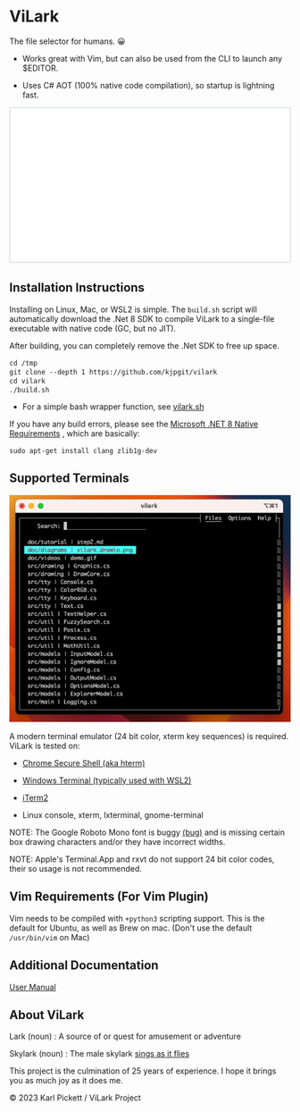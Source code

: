 # ViLark

The file selector for humans. 😀

* Works great with Vim, but can also be used from the CLI to launch any $EDITOR.

* Uses C# AOT (100% native code compilation), so startup is lightning fast.


![Tutorial Screen Recording](./doc/videos/demo.gif)



## Installation Instructions

Installing on Linux, Mac, or WSL2 is simple.  The `build.sh` script will automatically
download the .Net 8 SDK to compile ViLark to a single-file executable with
native code (GC, but no JIT).

After building, you can completely remove the .Net SDK to free up space.

    cd /tmp
    git clone --depth 1 https://github.com/kjpgit/vilark
    cd vilark
    ./build.sh

* For a simple bash wrapper function, see [vilark.sh](vim/vilark.sh)

If you have any build errors, please see the
[Microsoft .NET 8 Native Requirements](https://learn.microsoft.com/en-us/dotnet/core/deploying/native-aot/?tabs=net8plus%2Clinux-ubuntu#prerequisites)
, which are basically:

    sudo apt-get install clang zlib1g-dev



## Supported Terminals

![iTerm2 Screenshot](doc/videos/macos-iterm.png)

A modern terminal emulator (24 bit color, xterm key sequences) is required.  ViLark is tested on:

* [Chrome Secure Shell (aka hterm)](https://chrome.google.com/webstore/detail/secure-shell/iodihamcpbpeioajjeobimgagajmlibd)

* [Windows Terminal (typically used with WSL2)](https://apps.microsoft.com/store/detail/windows-terminal/9N0DX20HK701?hl=en-us&gl=us&rtc=1)

* [iTerm2](https://iterm2.com/)

* Linux console, xterm, lxterminal, gnome-terminal

NOTE: The Google Roboto Mono font is buggy
[(bug)](https://github.com/google/fonts/issues/360)
and is missing certain box drawing
characters and/or they have incorrect widths.

NOTE: Apple's Terminal.App and rxvt do not support 24 bit color codes,
their so usage is not recommended.

## Vim Requirements (For Vim Plugin)

Vim needs to be compiled with `+python3` scripting support.  This is the default
for Ubuntu, as well as Brew on mac.  (Don't use the default `/usr/bin/vim` on Mac)

## Additional Documentation

[User Manual](doc/README.md)

## About ViLark

Lark (noun) : A source of or quest for amusement or adventure

Skylark (noun) : The male skylark
[sings as it flies](https://www.youtube.com/watch?v=k71j3aW8DMw)

This project is the culmination of 25 years of experience.  I hope it brings you
as much joy as it does me.

© 2023 Karl Pickett / ViLark Project
